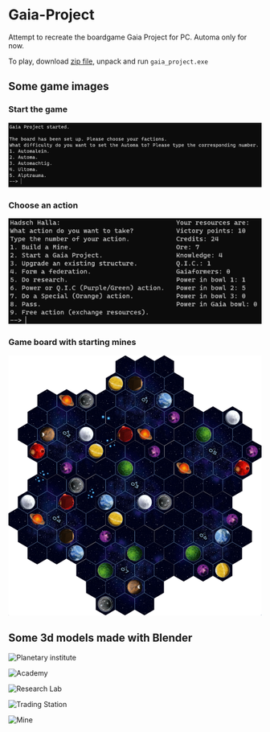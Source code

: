 # Gaia-Project
Attempt to recreate the boardgame Gaia Project for PC. Automa only for now.

To play, download [zip file](https://github.com/Seawolf159/Gaia-Project/releases/download/v0.1.0-alpha/gaia_project.zip), unpack and run `gaia_project.exe`

## Some game images

### Start the game
![Start of the game](https://github.com/Seawolf159/Gaia-Project/blob/master/Images/Github%20Images/Start%20of%20the%20game.png)

### Choose an action
![Choosing an action](https://github.com/Seawolf159/Gaia-Project/blob/master/Images/Github%20Images/Choosing%20an%20action.png)

### Game board with starting mines
![Game board with starting mines](https://github.com/Seawolf159/Gaia-Project/blob/master/Images/Github%20Images/Game%20board%20with%20starting%20mines.png)

## Some 3d models made with Blender
![Planetary institute](https://github.com/Seawolf159/Gaia-Project/blob/master/Images/Raw%20renders/Planetary%20Institute.png)

![Academy](https://github.com/Seawolf159/Gaia-Project/blob/master/Images/Raw%20renders/Academy.png)

![Research Lab](https://github.com/Seawolf159/Gaia-Project/blob/master/Images/Raw%20renders/Research%20Lab.png)

![Trading Station](https://github.com/Seawolf159/Gaia-Project/blob/master/Images/Raw%20renders/Trading%20Station.png)

![Mine](https://github.com/Seawolf159/Gaia-Project/blob/master/Images/Raw%20renders/mine.png)
